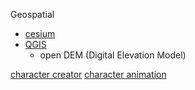 Geospatial
- [cesium](https://cesium.com/)
- [QGIS](https://qgis.org/)
  - open DEM (Digital Elevation Model)

[character creator](https://www.reallusion.com/character-creator/)
[character animation](https://www.mixamo.com/)